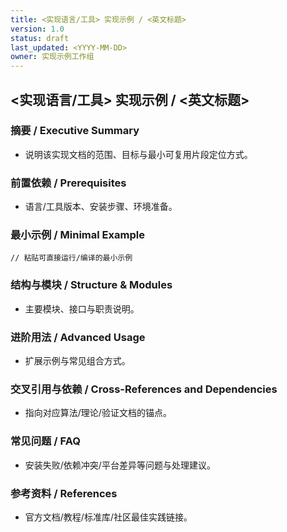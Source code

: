 ```yaml
---
title: <实现语言/工具> 实现示例 / <英文标题>
version: 1.0
status: draft
last_updated: <YYYY-MM-DD>
owner: 实现示例工作组
---
```


## <实现语言/工具> 实现示例 / <英文标题>

### 摘要 / Executive Summary

- 说明该实现文档的范围、目标与最小可复用片段定位方式。

### 前置依赖 / Prerequisites

- 语言/工具版本、安装步骤、环境准备。

### 最小示例 / Minimal Example

```<language>
// 粘贴可直接运行/编译的最小示例
```

### 结构与模块 / Structure & Modules

- 主要模块、接口与职责说明。

### 进阶用法 / Advanced Usage

- 扩展示例与常见组合方式。

### 交叉引用与依赖 / Cross-References and Dependencies

- 指向对应算法/理论/验证文档的锚点。

### 常见问题 / FAQ

- 安装失败/依赖冲突/平台差异等问题与处理建议。

### 参考资料 / References

- 官方文档/教程/标准库/社区最佳实践链接。
